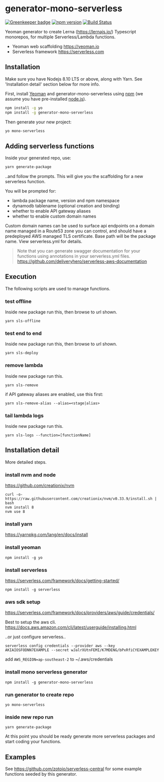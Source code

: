 # generator-mono-serverless 

[![Greenkeeper badge](https://badges.greenkeeper.io/zotoio/generator-mono-serverless.svg)](https://greenkeeper.io/)
[![npm version](https://badge.fury.io/js/generator-mono-serverless.svg)](https://badge.fury.io/js/generator-mono-serverless)
[![Build Status](https://travis-ci.org/zotoio/generator-mono-serverless.svg?branch=master)](https://travis-ci.org/zotoio/generator-mono-serverless)

Yeoman generator to create Lerna (https://lernajs.io/) Typescript monorepos, for multiple Serverless/Lambda functions.

- Yeoman web scaffolding https://yeoman.io
- Serverless framework https://serverless.com

## Installation

Make sure you have Nodejs 8.10 LTS or above, along with Yarn. See 'Installation detail' section below for more info.

First, install [Yeoman](http://yeoman.io) and generator-mono-serverless using [npm](https://www.npmjs.com/) (we assume you have pre-installed [node.js](https://nodejs.org/)).

```bash
npm install -g yo
npm install -g generator-mono-serverless
```

Then generate your new project:

```bash
yo mono-serverless
```

## Adding serverless functions
Inside your generated repo, use:

```bash
yarn generate-package
```
..and follow the prompts. This will give you the scaffolding for a new serverless function.  

You will be prompted for:

- lambda package name, version and npm namespace
- dynamodb tablename (optional creation and binding)
- whether to enable API gateway aliases
- whether to enable custom domain names

Custom domain names can be used to surface api endpoints on a domain name managed in a Route53 zone you can control, and should have a predeployed AWS managed TLS certificate.  Base path will be the package name.  View serverless.yml for details.

> Note that you can generate swagger documentation for your functions using annotations in your serverless.yml files.
https://github.com/deliveryhero/serverless-aws-documentation

## Execution
The following scripts are used to manage functions.

### test offline
Inside new package run this, then browse to url shown.
```
yarn sls-offline
```

### test end to end
Inside new package run this, then browse to url shown.
```
yarn sls-deploy
```

### remove lambda
Inside new package run this.
```
yarn sls-remove
```
if API gateway aliases are enabled, use this first:
```
yarn sls-remove-alias --alias=<stage|alias>
```

### tail lambda logs
Inside new package run this.
```
yarn sls-logs --function=[functionName]
```

## Installation detail
More detailed steps.

### install nvm and node
https://github.com/creationix/nvm

```	
curl -o- https://raw.githubusercontent.com/creationix/nvm/v0.33.9/install.sh | bash
nvm install 8
nvm use 8
```

### install yarn
https://yarnpkg.com/lang/en/docs/install

### install yeoman
```
npm install -g yo
```

### install serverless
https://serverless.com/framework/docs/getting-started/
```
npm install -g serverless
```

### aws sdk setup
https://serverless.com/framework/docs/providers/aws/guide/credentials/

Best to setup the aws cli.  https://docs.aws.amazon.com/cli/latest/userguide/installing.html

..or just configure serverless..
	
```
serverless config credentials --provider aws --key AKIAIOSFODNN7EXAMPLE --secret wJalrXUtnFEMI/K7MDENG/bPxRfiCYEXAMPLEKEY
```
add `AWS_REGION=ap-southeast-2` to ~/.aws/credentials	

### install mono serverless generator
```
npm install -g generator-mono-serverless
```

### run generator to create repo
```
yo mono-serverless
```

### inside new repo run
```
yarn generate-package
```
At this point you should be ready generate more serverless packages and start coding your functions.

## Examples
See https://github.com/zotoio/serverless-central for some example functions seeded by this generator.

